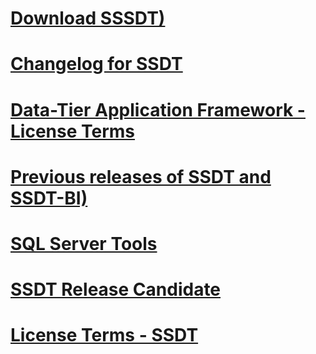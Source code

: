 # [Download SSSDT)](download-sql-server-data-tools-ssdt.md)
# [Changelog for SSDT](changelog-for-sql-server-data-tools-ssdt.md)
# [Data-Tier Application Framework - License Terms](data-tier-application-framework-license-terms.md)
# [Previous releases of SSDT and SSDT-BI)](previous-releases-of-sql-server-data-tools-ssdt-and-ssdt-bi.md)
# [SQL Server Tools](sql-server-tools.md)
# [SSDT Release Candidate](sql-server-data-tools-ssdt-release-candidate.md)
# [License Terms - SSDT](sql-server-data-tools-license-terms.md)
